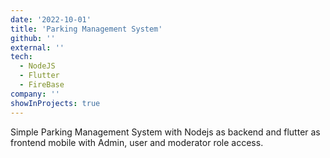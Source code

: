 ```yaml
---
date: '2022-10-01'
title: 'Parking Management System'
github: ''
external: ''
tech:
  - NodeJS
  - Flutter
  - FireBase
company: ''
showInProjects: true
---
```


Simple Parking Management System with Nodejs as backend and flutter as frontend mobile with Admin, user and moderator role access.
